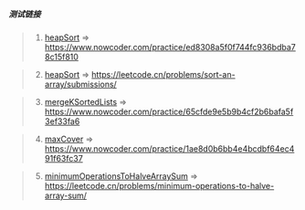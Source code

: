 ##### 测试链接
> 1. [heapSort](./1.heapSort) => https://www.nowcoder.com/practice/ed8308a5f0f744fc936bdba78c15f810

> 2. [heapSort](./2.heapSort) => https://leetcode.cn/problems/sort-an-array/submissions/

> 3. [mergeKSortedLists](./3.mergeKSortedLists) => https://www.nowcoder.com/practice/65cfde9e5b9b4cf2b6bafa5f3ef33fa6

> 4. [maxCover](./4.maxCover) => https://www.nowcoder.com/practice/1ae8d0b6bb4e4bcdbf64ec491f63fc37

> 5. [minimumOperationsToHalveArraySum](./5.minimumOperationsToHalveArraySum) => https://leetcode.cn/problems/minimum-operations-to-halve-array-sum/